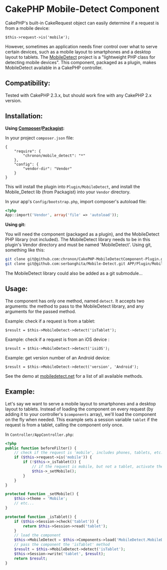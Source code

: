 CakePHP Mobile-Detect Component
===============================

CakePHP's built-in CakeRequest object can easily determine if a request is from a mobile device:

	$this->request->is('mobile');

However, sometimes an application needs finer control over what to serve certain devices, such as a 
mobile layout to smartphones and a desktop layout to tablets. The [MobileDetect](http://mobiledetect.net/)
project is a "lightweight PHP class for detecting mobile devices". This component, packaged as
a plugin, makes MobileDetect available in a CakePHP controller. 

Compatibility:
--------------

Tested with CakePHP 2.3.x, but should work fine with any CakePHP 2.x version.

Installation:
-------------

**Using [Composer](http://getcomposer.org/)/[Packagist](https://packagist.org):**

In your project `composer.json` file:

```
{
	"require": {
		"chronon/mobile_detect": "*"
	},
	"config": {
        "vendor-dir": "Vendor"
    }
}
```

This will install the plugin into `Plugin/MobileDetect`, and install the Mobile_Detect lib 
(from Packagist) into your `Vendor` directory.

In your app's `Config/bootstrap.php`, import composer's autoload file:

```php
<?php
App::import('Vendor', array('file' => 'autoload'));
```

**Using git:**

You will need the component (packaged as a plugin), and the MobileDetect PHP library (not included). The
MobileDetect library needs to be in this plugin's Vendor directory and must be named 'MobileDetect'. 
Using git, something like this:

``` sh
git clone git@github.com:chronon/CakePHP-MobileDetectComponent-Plugin.git APP/Plugin/MobileDetect  
git clone git@github.com:serbanghita/Mobile-Detect.git APP/Plugin/MobileDetect/Vendor/MobileDetect
```

The MobileDetect library could also be added as a git submodule...

Usage:
------

The component has only one method, named `detect`. It accepts two arguments: the method to pass to
the MobileDetect library, and any arguments for the passed method.

Example: check if a request is from a tablet:

	$result = $this->MobileDetect->detect('isTablet');

Example: check if a request is from an iOS device :

	$result = $this->MobileDetect->detect('isiOS');

Example: get version number of an Android device:
	
	$result = $this->MobileDetect->detect('version', 'Android');

See the demo at [mobiledetect.net](http://mobiledetect.net/) for a list of all available methods.

Example:
--------

Let's say we want to serve a mobile layout to smartphones and a desktop layout to
tablets. Instead of loading the component on every request (by adding it to your controller's
`$components` array), we'll load the component on the fly when needed. This example sets a session
variable `tablet` if the request is from a tablet, calling the component only once.

In `Controller/AppController.php`:

``` php
<?php
public function beforeFilter() {
	// check if the request is 'mobile', includes phones, tablets, etc.
	if ($this->request->is('mobile')) {
		if (!$this->_isTablet()) {
			// if the request is mobile, but not a tablet, activate the mobile layout
			$this->_setMobile();
		}
	}
}

protected function _setMobile() {
	$this->theme = 'Mobile';
	// etc...
}

protected function _isTablet() {
	if ($this->Session->check('tablet')) {
		return $this->Session->read('tablet');
	}
	// load the component
	$this->MobileDetect = $this->Components->load('MobileDetect.MobileDetect');
	// pass the component the 'isTablet' method
	$result = $this->MobileDetect->detect('isTablet');
	$this->Session->write('tablet', $result);
	return $result;
}
```

